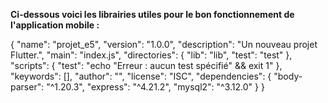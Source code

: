 **Ci-dessous voici les librairies utiles pour le bon fonctionnement de l'application mobile :**

{ "name": "projet_e5", "version": "1.0.0", "description": "Un nouveau projet Flutter.", "main": "index.js", "directories": { "lib": "lib", "test": "test" }, "scripts": { "test": "echo "Erreur : aucun test spécifié" && exit 1" }, "keywords": [], "author": "", "license": "ISC", "dependencies": { "body-parser": "^1.20.3", "express": "^4.21.2", "mysql2": "^3.12.0" } }
